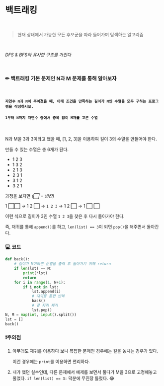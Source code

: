 # 백트래킹
<br>

> 현재 상태에서 가능한 모든 후보군을 따라 들어가며 탐색하는 알고리즘

<br>

*DFS & BFS와 유사한 구조를 가진다*

<br>


### ✏ 백트래킹 기본 문제인 N과 M 문제를 통해 알아보자

<br>

#### `자연수 N과 M이 주어졌을 때, 아래 조건을 만족하는 길이가 M인 수열을 모두 구하는 프로그램을 작성하시오.`

#### `1부터 N까지 자연수 중에서 중복 없이 M개를 고른 수열`

<br>

N과 M을 3과 3이라고 했을 때, [1, 2, 3]을 이용하여 길이 3의 수열을 만들어야 한다.

만들 수 있는 수열은 총 6개가 된다.

- 1 2 3
- 1 3 2
- 2 1 3
- 2 3 1
- 3 1 2
- 3 2 1

과정을 보자면 *(⬜ = 빈칸)*

1 ⬜⬜ -> 1 2 ⬜ -> `1 2 3` -> 1 2 ⬜ -> 1 ⬜ ⬜

이런 식으로 길이가 3인 수열 `1 2 3`을 찾은 후 다시 돌아가야 한다.

즉, 재귀를 통해  ```append()```를 하고, `len(list) == 3`이 되면 `pop()`을 해주면서 돌아간다.

### 💻 코드

```python
def back():
    # 길이가 M이되면 순열을 출력 후 돌아가기 위해 return
    if len(lst) == M:
        print(*lst)
        return
    for i in range(1, N+1):
        if i not in lst:
            lst.append(i)
            # 재귀를 통한 반복
            back()
            # 끝 자리 제거
            lst.pop()
N, M = map(int, input().split())
lst = []
back()
```

### ❗주의점

1. 아무래도 재귀를 이용하다 보니 복잡한 문제인 경우에는 길을 놓치는 경우가 있다.

    이런 경우에는 `print`를 이용하면 편리하다.

2. 내가 했던 실수인데, 다른 문제에서 예제를 보면서 풀다가 M을 3으로 고정해놓고 풀었다.
    `if len(list) == 3:` 덕분에 무진장 틀렸다. 😂